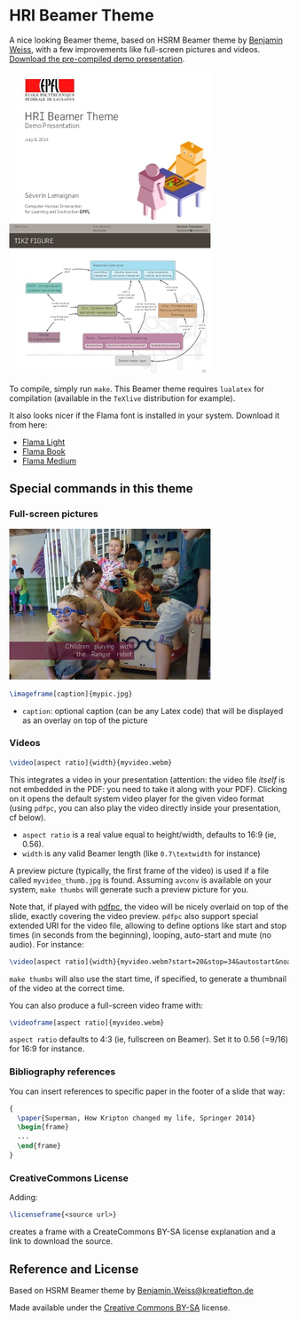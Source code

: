 HRI Beamer Theme
================

A nice looking Beamer theme, based on HSRM Beamer theme by
[Benjamin Weiss](mailto:Benjamin.Weiss@kreatiefton.de), with a
few improvements like full-screen pictures and videos. [Download the
pre-compiled demo presentation](https://github.com/severin-lemaignan/hri-beamer-theme/blob/master/presentation.pdf?raw=true).

![Title page](doc/ex1.jpg)
![TikZ figure](doc/ex3.jpg)


To compile, simply run `make`. This Beamer theme requires `lualatex` for
compilation (available in the `TeXlive` distribution for example).

It also looks nicer if the Flama font is installed in your system. Download it from here: 
- [Flama Light](http://fontpark.net/en/font/flamalight)
- [Flama Book](http://fontpark.net/en/font/flamabook)
- [Flama Medium](http://fontpark.net/en/font/flamamedium)

Special commands in this theme
------------------------------

### Full-screen pictures

![Full page picture, with optional caption](doc/ex2.jpg)

```latex
\imageframe[caption]{mypic.jpg}
```

- `caption`: optional caption (can be any Latex code) that will be displayed as
  an overlay on top of the picture

### Videos

```latex
\video[aspect ratio]{width}{myvideo.webm}
```

This integrates a video in your presentation (attention: the video file
*itself* is not embedded in the PDF: you need to take it along with your PDF).
Clicking on it opens the default system video player for the given video format
(using `pdfpc`, you can also play the video directly inside your presentation,
cf below).

- `aspect ratio` is a real value equal to height/width, defaults to 16:9 (ie,
  0.56).
- `width` is any valid Beamer length (like `0.7\textwidth` for instance)

A preview picture (typically, the first frame of the video) is used if a file
called `myvideo_thumb.jpg` is found. Assuming `avconv` is available on your
system, `make thumbs` will generate such a preview picture for you.

Note that, if played with [pdfpc](https://github.com/severin-lemaignan/pdfpc),
the video will be nicely overlaid on top of the slide, exactly covering the
video preview. `pdfpc` also support special extended URI for the video file,
allowing to define options like start and stop times (in seconds from the
beginning), looping, auto-start and mute (no audio). For instance:

```latex
\video[aspect ratio]{width}{myvideo.webm?start=20&stop=34&autostart&noaudio&loop}
```

`make thumbs` will also use the start time, if specified, to generate a
thumbnail of the video at the correct time.


You can also produce a full-screen video frame with:

```latex
\videoframe[aspect ratio]{myvideo.webm}
```

`aspect ratio` defaults to 4:3 (ie, fullscreen on Beamer). Set it to 0.56
(=9/16) for 16:9 for instance.

### Bibliography references

You can insert references to specific paper in the footer of a slide that way:

```latex
{
  \paper{Superman, How Kripton changed my life, Springer 2014}
  \begin{frame}
  ...
  \end{frame}
}
```

### CreativeCommons License

Adding:

```latex
\licenseframe{<source url>}
```

creates a frame with a CreateCommons BY-SA license explanation and a link to
download the source.


Reference and License
---------------------

Based on HSRM Beamer theme by [Benjamin.Weiss@kreatiefton.de](mailto:Benjamin.Weiss@kreatiefton.de)

Made available under the [Creative Commons BY-SA](http://creativecommons.org/licenses/by-sa/4.0/) license.

